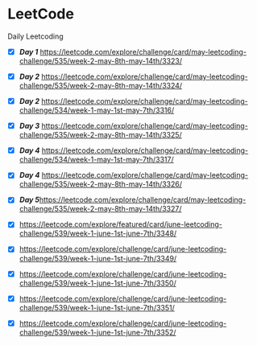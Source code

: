 # LeetCode
Daily Leetcoding


- [x] ***Day 1*** https://leetcode.com/explore/challenge/card/may-leetcoding-challenge/535/week-2-may-8th-may-14th/3323/

- [x] ***Day 2*** https://leetcode.com/explore/challenge/card/may-leetcoding-challenge/535/week-2-may-8th-may-14th/3324/

- [x] ***Day 2*** https://leetcode.com/explore/challenge/card/may-leetcoding-challenge/534/week-1-may-1st-may-7th/3316/

- [x] ***Day 3*** https://leetcode.com/explore/challenge/card/may-leetcoding-challenge/535/week-2-may-8th-may-14th/3325/

- [x] ***Day 4*** https://leetcode.com/explore/challenge/card/may-leetcoding-challenge/534/week-1-may-1st-may-7th/3317/

- [x] ***Day 4*** https://leetcode.com/explore/challenge/card/may-leetcoding-challenge/535/week-2-may-8th-may-14th/3326/

- [x] ***Day 5***https://leetcode.com/explore/challenge/card/may-leetcoding-challenge/535/week-2-may-8th-may-14th/3327/

- [x] https://leetcode.com/explore/featured/card/june-leetcoding-challenge/539/week-1-june-1st-june-7th/3348/

- [x] https://leetcode.com/explore/challenge/card/june-leetcoding-challenge/539/week-1-june-1st-june-7th/3349/

- [x] https://leetcode.com/explore/challenge/card/june-leetcoding-challenge/539/week-1-june-1st-june-7th/3350/

- [x] https://leetcode.com/explore/challenge/card/june-leetcoding-challenge/539/week-1-june-1st-june-7th/3351/

- [x] https://leetcode.com/explore/challenge/card/june-leetcoding-challenge/539/week-1-june-1st-june-7th/3352/